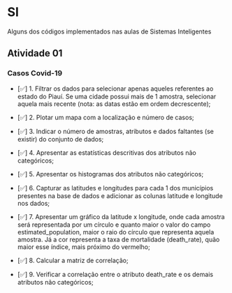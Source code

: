 # SI
Alguns dos códigos implementados nas aulas de Sistemas Inteligentes

## Atividade 01
### Casos Covid-19
- [✅] 1. Filtrar os dados para selecionar apenas aqueles referentes ao estado do Piauí. Se uma cidade possui mais de 1 amostra, selecionar aquela mais recente (nota: as datas estão em ordem decrescente);

- [✅] 2. Plotar um mapa com a localização e número de casos;

- [✅] 3. Indicar o número de amostras, atributos e dados faltantes (se existir) do conjunto de dados;

- [✅] 4. Apresentar as estatísticas descritivas dos atributos não categóricos;

- [✅] 5. Apresentar os histogramas dos atributos não categóricos;

- [✅] 6. Capturar as latitudes e longitudes para cada 1 dos municípios presentes na base de dados e adicionar as colunas latitude e longitude nos dados;

- [✅] 7. Apresentar um gráfico da latitude x longitude, onde cada amostra será representada por um círculo e quanto maior o valor do campo estimated_population, maior o raio do círculo que representa aquela amostra. Já a cor representa a taxa de mortalidade (death_rate), quão maior esse índice, mais próximo do vermelho;

- [✅] 8. Calcular a matriz de correlação;

- [✅] 9. Verificar a correlação entre o atributo death_rate e os demais atributos não categóricos;
